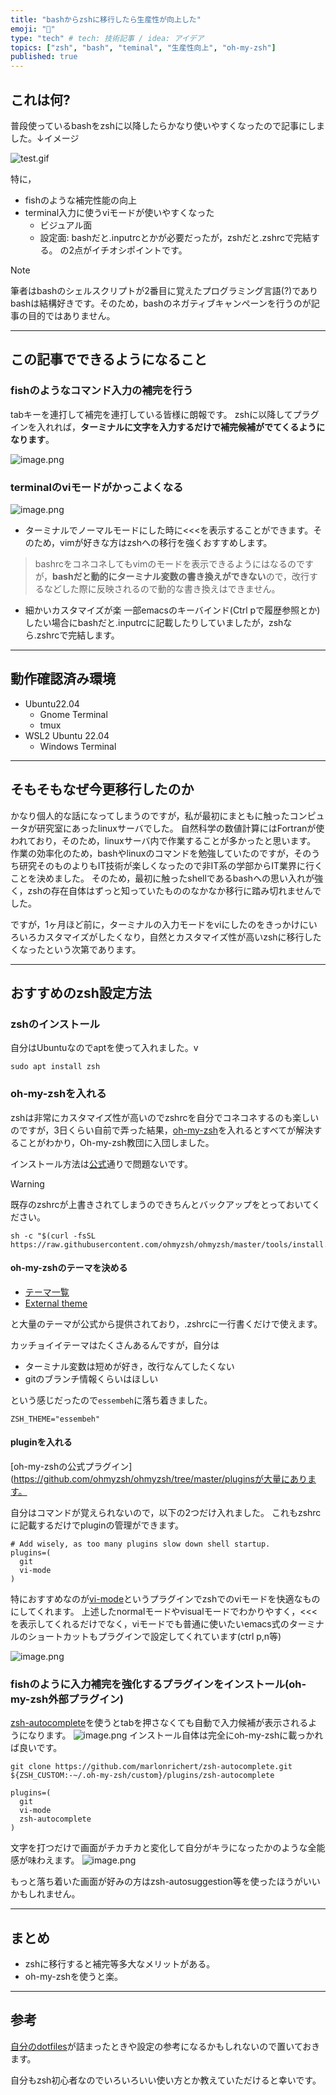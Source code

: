 ```yaml
---
title: "bashからzshに移行したら生産性が向上した"
emoji: "🕌"
type: "tech" # tech: 技術記事 / idea: アイデア
topics: ["zsh", "bash", "teminal", "生産性向上", "oh-my-zsh"]
published: true
---
```


## これは何?

普段使っているbashをzshに以降したらかなり使いやすくなったので記事にしました。↓イメージ

![test.gif](https://qiita-image-store.s3.ap-northeast-1.amazonaws.com/0/3718390/34bc7aa3-b5ab-1770-c47e-f1f8003652e4.gif)


特に，
- fishのような補完性能の向上
- terminal入力に使うviモードが使いやすくなった
    - ビジュアル面
    - 設定面: bashだと.inputrcとかが必要だったが，zshだと.zshrcで完結する。
の2点がイチオシポイントです。

> [!NOTE]
> 筆者はbashのシェルスクリプトが2番目に覚えたプログラミング言語(?)でありbashは結構好きです。そのため，bashのネガティブキャンペーンを行うのが記事の目的ではありません。

---

## この記事でできるようになること

### fishのようなコマンド入力の補完を行う

tabキーを連打して補完を連打している皆様に朗報です。
zshに以降してプラグインを入れれば，**ターミナルに文字を入力するだけで補完候補がでてくるようになります**。

![image.png](https://qiita-image-store.s3.ap-northeast-1.amazonaws.com/0/3718390/0e8936ca-7886-afdf-869a-125e3a5f8b51.png)

### terminalのviモードがかっこよくなる

![image.png](https://qiita-image-store.s3.ap-northeast-1.amazonaws.com/0/3718390/47c5adfc-9103-4ff7-b646-dbc65bcf068e.png)
- ターミナルでノーマルモードにした時に<<<を表示することができます。そのため，vimが好きな方はzshへの移行を強くおすすめします。

> bashrcをコネコネしてもvimのモードを表示できるようにはなるのですが，**bashだと動的にターミナル変数の書き換えができない**ので，改行するなどした際に反映されるので動的な書き換えはできません。

- 細かいカスタマイズが楽
一部emacsのキーバインド(Ctrl pで履歴参照とか)したい場合にbashだと.inputrcに記載したりしていましたが，zshなら.zshrcで完結します。

---

## 動作確認済み環境
- Ubuntu22.04
    - Gnome Terminal
    - tmux
- WSL2 Ubuntu 22.04
    - Windows Terminal

---

## そもそもなぜ今更移行したのか

かなり個人的な話になってしまうのですが，私が最初にまともに触ったコンピュータが研究室にあったlinuxサーバでした。
自然科学の数値計算にはFortranが使われており，そのため，linuxサーバ内で作業することが多かったと思います。
作業の効率化のため，bashやlinuxのコマンドを勉強していたのですが，そのうち研究そのものよりもIT技術が楽しくなったので非IT系の学部からIT業界に行くことを決めました。
そのため，最初に触ったshellであるbashへの思い入れが強く，zshの存在自体はずっと知っていたもののなかなか移行に踏み切れませんでした。

ですが，1ヶ月ほど前に，ターミナルの入力モードをviにしたのをきっかけにいろいろカスタマイズがしたくなり，自然とカスタマイズ性が高いzshに移行したくなったという次第であります。

---

## おすすめのzsh設定方法

### zshのインストール

自分はUbuntuなのでaptを使って入れました。v

```shell
sudo apt install zsh
```

### oh-my-zshを入れる

zshは非常にカスタマイズ性が高いのでzshrcを自分でコネコネするのも楽しいのですが，3日くらい自前で弄った結果，[oh-my-zsh](https://github.com/ohmyzsh/ohmyzsh)を入れるとすべてが解決することがわかり，Oh-my-zsh教団に入団しました。

インストール方法は[公式](https://github.com/ohmyzsh/ohmyzsh)通りで問題ないです。

> [!WARNING]
> 既存のzshrcが上書きされてしまうのできちんとバックアップをとっておいてください。

```shell
sh -c "$(curl -fsSL https://raw.githubusercontent.com/ohmyzsh/ohmyzsh/master/tools/install.sh)"
```

#### oh-my-zshのテーマを決める

- [テーマ一覧](https://github.com/ohmyzsh/ohmyzsh/wiki/Themes)
- [External theme](https://github.com/ohmyzsh/ohmyzsh/wiki/External-themes)

と大量のテーマが公式から提供されており，.zshrcに一行書くだけで使えます。

カッチョイイテーマはたくさんあるんですが，自分は
- ターミナル変数は短めが好き，改行なんてしたくない
- gitのブランチ情報くらいはほしい

という感じだったので`essembeh`に落ち着きました。

```
ZSH_THEME="essembeh"
```

#### pluginを入れる

[oh-my-zshの公式プラグイン](https://github.com/ohmyzsh/ohmyzsh/tree/master/pluginsが大量にあります。

自分はコマンドが覚えられないので，以下の2つだけ入れました。
これもzshrcに記載するだけでpluginの管理ができます。

```
# Add wisely, as too many plugins slow down shell startup.
plugins=(
  git
  vi-mode
)
```
特におすすめなのが[vi-mode](https://github.com/ohmyzsh/ohmyzsh/tree/master/plugins/vi-mode)というプラグインでzshでのviモードを快適なものにしてくれます。
上述したnormalモードやvisualモードでわかりやすく，<<<を表示してくれるだけでなく，viモードでも普通に使いたいemacs式のターミナルのショートカットもプラグインで設定してくれています(ctrl p,n等)

![image.png](https://qiita-image-store.s3.ap-northeast-1.amazonaws.com/0/3718390/47c5adfc-9103-4ff7-b646-dbc65bcf068e.png)

### fishのように入力補完を強化するプラグインをインストール(oh-my-zsh外部プラグイン)

[zsh-autocomplete](https://github.com/marlonrichert/zsh-autocomplete)を使うとtabを押さなくても自動で入力候補が表示されるようになります。
![image.png](https://qiita-image-store.s3.ap-northeast-1.amazonaws.com/0/3718390/bc6c4a73-3544-0d9e-c5a7-4b28edca6d38.png)
インストール自体は完全にoh-my-zshに載っかれば良いです。

```shell  
git clone https://github.com/marlonrichert/zsh-autocomplete.git ${ZSH_CUSTOM:-~/.oh-my-zsh/custom}/plugins/zsh-autocomplete
```

```
plugins=(
  git
  vi-mode
  zsh-autocomplete
)
```

文字を打つだけで画面がチカチカと変化して自分がキラになったかのような全能感が味わえます。
![image.png](https://qiita-image-store.s3.ap-northeast-1.amazonaws.com/0/3718390/6323a36f-31c7-76b2-eb43-f6f4bbab655f.png)

もっと落ち着いた画面が好みの方はzsh-autosuggestion等を使ったほうがいいかもしれません。

---

## まとめ

- zshに移行すると補完等多大なメリットがある。
- oh-my-zshを使うと楽。

---

## 参考

[自分のdotfiles](https://github.com/RyosukeDTomita/dotfiles)が詰まったときや設定の参考になるかもしれないので置いておきます。

自分もzsh初心者なのでいろいろいい使い方とか教えていただけると幸いです。
